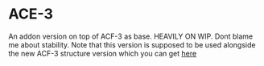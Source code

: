 # ACE-3
An addon version on top of ACF-3 as base. HEAVILY ON WIP. Dont blame me about stability. Note that this version is supposed to be used alongside the new ACF-3 structure version which you can get [here](https://github.com/Stooberton/ACF-3/tree/restructuring)
